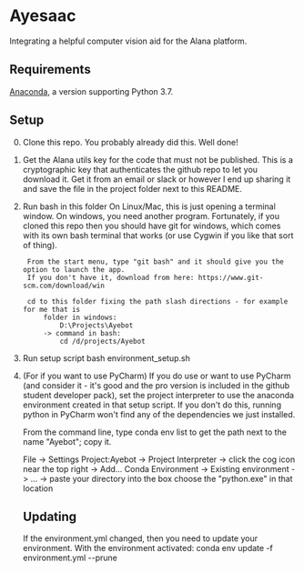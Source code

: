 # Ayesaac
Integrating a helpful computer vision aid for the Alana platform.

## Requirements
[Anaconda](https://www.anaconda.com/distribution/), a version supporting Python 3.7.

## Setup
0. Clone this repo. You probably already did this. Well done!

1. Get the Alana utils key for the code that must not be published. 
    This is a cryptographic key that authenticates the github repo to let you download it. 
    Get it from an email or slack or however I end up sharing it and save the file in the project folder next to this README.


2. Run bash in this folder
    On Linux/Mac, this is just opening a terminal window.
    On windows, you need another program.
        Fortunately, if you cloned this repo then you should have git for windows, which comes with its own bash terminal that works (or use Cygwin if you like that sort of thing).
            
        From the start menu, type "git bash" and it should give you the option to launch the app. 
        If you don't have it, download from here: https://www.git-scm.com/download/win
        
        cd to this folder fixing the path slash directions - for example for me that is 
            folder in windows:
                D:\Projects\Ayebot 
            -> command in bash:
                cd /d/projects/Ayebot  
    

3. Run setup script
    bash environment_setup.sh


4. (For if you want to use PyCharm) If you do use or want to use PyCharm (and consider it - it's good and the pro version is included in the github student developer pack), set the project interpreter to use the anaconda environment created in that setup script.
    If you don't do this, running python in PyCharm won't find any of the dependencies we just installed.
    
    From the command line, type 
        conda env list
    to get the path next to the name "Ayebot"; copy it.

    File -> Settings
        Project:Ayebot -> Project Interpreter -> click the cog icon near the top right -> Add...
            Conda Environment -> Existing environment -> ... -> paste your directory into the box choose the "python.exe" in that location
            

    ## Updating
    If the environment.yml changed, then you need to update your environment. With the environment activated:
        conda env update -f environment.yml --prune
